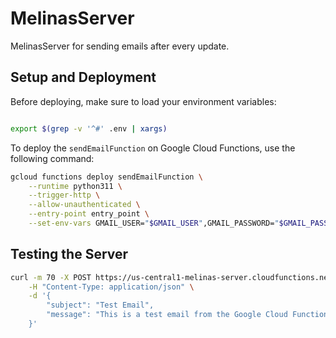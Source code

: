 # MelinasServer

MelinasServer for sending emails after every update.

## Setup and Deployment

Before deploying, make sure to load your environment variables:

```sh

export $(grep -v '^#' .env | xargs)
```

To deploy the `sendEmailFunction` on Google Cloud Functions, use the following command:

```sh
gcloud functions deploy sendEmailFunction \
    --runtime python311 \
    --trigger-http \
    --allow-unauthenticated \
    --entry-point entry_point \
    --set-env-vars GMAIL_USER="$GMAIL_USER",GMAIL_PASSWORD="$GMAIL_PASSWORD"
```


## Testing the Server
```sh
curl -m 70 -X POST https://us-central1-melinas-server.cloudfunctions.net/sendEmailFunction/send-email \
    -H "Content-Type: application/json" \
    -d '{
        "subject": "Test Email",
        "message": "This is a test email from the Google Cloud Function"
    }'
```
